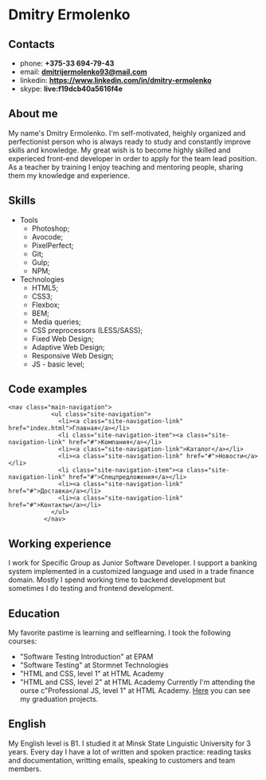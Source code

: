 # Dmitry Ermolenko

## Contacts 

* phone: **+375-33 694-79-43**
* email: **dmitrijermolenko93@mail.com**
* linkedin: **https://www.linkedin.com/in/dmitry-ermolenko**
* skype: **live:f19dcb40a5616f4e**

## About me

My name's Dmitry Ermolenko. I'm self-motivated, heighly organized and perfectionist person who is always ready to study and constantly improve skills and knowledge. My great wish is to become highly skilled and experieced front-end developer in order to apply for the team lead position. As a teacher by training I enjoy teaching and mentoring people, sharing them my knowledge and experience. 


## Skills 
* Tools
    * Photoshop;
    * Avocode;
    * PixelPerfect;
    * Git;
    * Gulp;
    * NPM;
* Technologies
    * HTML5;
    * CSS3;
    * Flexbox;
    * BEM;
    * Media queries;
    * CSS preprocessors (LESS/SASS);
    * Fixed Web Design;
    * Adaptive Web Design;
    * Responsive Web Design;
    * JS - basic level;

## Code examples
```
<nav class="main-navigation">
            <ul class="site-navigation">
              <li><a class="site-navigation-link" href="index.html">Главная</a></li>
              <li class="site-navigation-item"><a class="site-navigation-link" href="#">Компания</a></li>
              <li><a class="site-navigation-link">Каталог</a></li>
              <li><a class="site-navigation-link" href="#">Новости</a></li>
              <li class="site-navigation-item"><a class="site-navigation-link" href="#">Спецпредложения</a></li>
              <li><a class="site-navigation-link" href="#">Доставка</a></li>
              <li><a class="site-navigation-link" href="#">Контакты</a></li>
            </ul>
          </nav>
 ```

## Working experience

I work for Specific Group as Junior Software Developer. I support a banking system implemented in a customized language and used in a trade finance domain.
Mostly I spend working time to backend development but sometimes I do testing and frontend development.

## Education 

My favorite pastime is learning and selflearning. I took the following courses:
* "Software Testing Introduction" at EPAM
* "Software Testing" at Stormnet Technologies
* "HTML and CSS, level 1" at HTML Academy
* "HTML and CSS, level 2" at HTML Academy
Currently I'm attending the ourse c"Professional JS, level 1" at HTML Academy. [Here](https://github.com/dmitryermolenko/483155-sedona/ "Link to my Github profile") you can see my graduation projects.


## English

My English level  is B1. I studied it at Minsk State Linguistic University for 3 years. Every day I have a lot of written and spoken practice: reading tasks and documentation, writting emails, speaking to customers and team members.